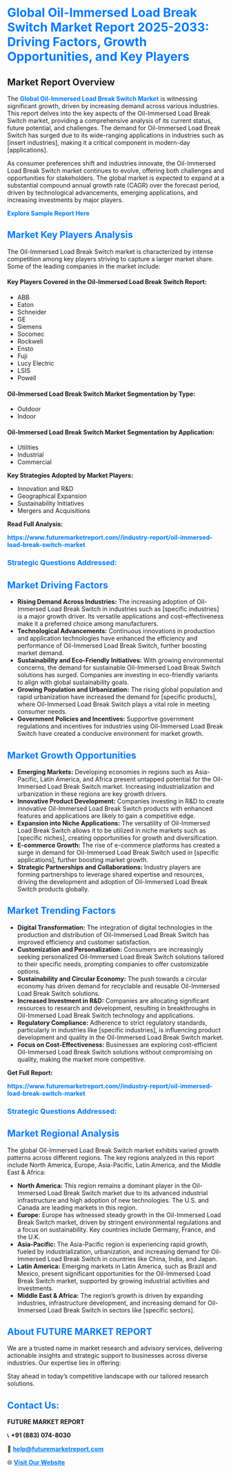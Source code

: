 <h1 style="color: #007BFF;">Global Oil-Immersed Load Break Switch Market Report 2025-2033: Driving Factors, Growth Opportunities, and Key Players</h1>

<section id="overview">
<h2>Market Report Overview</h2>
<p>The <a href="https://www.futuremarketreport.com//industry-report/oil-immersed-load-break-switch-market" style="color: #007BFF; text-decoration: none;"><strong>Global Oil-Immersed Load Break Switch Market</strong></a> is witnessing significant growth, driven by increasing demand across various industries. This report delves into the key aspects of the Oil-Immersed Load Break Switch market, providing a comprehensive analysis of its current status, future potential, and challenges. The demand for Oil-Immersed Load Break Switch has surged due to its wide-ranging applications in industries such as [insert industries], making it a critical component in modern-day [applications].</p>
<p>As consumer preferences shift and industries innovate, the Oil-Immersed Load Break Switch market continues to evolve, offering both challenges and opportunities for stakeholders. The global market is expected to expand at a substantial compound annual growth rate (CAGR) over the forecast period, driven by technological advancements, emerging applications, and increasing investments by major players.</p>
</section>

<section id="overview">
<p><a href="https://www.futuremarketreport.com//request-sample/reportId=54006" style="color: #007BFF; text-decoration: none;"><strong>Explore Sample Report Here</strong></a></p>
</section>

<section id="key-players">
<h2 style="color: #007BFF;">Market Key Players Analysis</h2>
<p>The Oil-Immersed Load Break Switch market is characterized by intense competition among key players striving to capture a larger market share. Some of the leading companies in the market include:</p>
<h4>Key Players Covered in the Oil-Immersed Load Break Switch Report:</h4>
<ul><li>ABB</li><li>Eaton</li><li>Schneider</li><li>GE</li><li>Siemens</li><li>Socomec</li><li>Rockwell</li><li>Ensto</li><li>Fuji</li><li>Lucy Electric</li><li>LSIS</li><li>Powell</li></ul>
<h4>Oil-Immersed Load Break Switch Market Segmentation by Type:</h4>
<ul><li>Outdoor</li><li>Indoor</li></ul>

<h4>Oil-Immersed Load Break Switch Market Segmentation by Application:</h4>
<ul><li>Utilities</li><li>Industrial</li><li>Commercial</li></ul>
<p><strong>Key Strategies Adopted by Market Players:</strong></p>
<ul>
<li>Innovation and R&D</li>
<li>Geographical Expansion</li>
<li>Sustainability Initiatives</li>
<li>Mergers and Acquisitions</li>
</ul>
</section>

<section>
<p><strong>Read Full Analysis: </strong></p><a href="https://www.futuremarketreport.com//industry-report/oil-immersed-load-break-switch-market" style="color: #007BFF; text-decoration: none;"><strong>https://www.futuremarketreport.com//industry-report/oil-immersed-load-break-switch-market</strong></a>
<h3 style="color: #007BFF;">Strategic Questions Addressed:</h3>
</section>

<section id="driving-factors">
<h2 style="color: #007BFF;">Market Driving Factors</h2>
<ul>
<li><strong>Rising Demand Across Industries:</strong> The increasing adoption of Oil-Immersed Load Break Switch in industries such as [specific industries] is a major growth driver. Its versatile applications and cost-effectiveness make it a preferred choice among manufacturers.</li>
<li><strong>Technological Advancements:</strong> Continuous innovations in production and application technologies have enhanced the efficiency and performance of Oil-Immersed Load Break Switch, further boosting market demand.</li>
<li><strong>Sustainability and Eco-Friendly Initiatives:</strong> With growing environmental concerns, the demand for sustainable Oil-Immersed Load Break Switch solutions has surged. Companies are investing in eco-friendly variants to align with global sustainability goals.</li>
<li><strong>Growing Population and Urbanization:</strong> The rising global population and rapid urbanization have increased the demand for [specific products], where Oil-Immersed Load Break Switch plays a vital role in meeting consumer needs.</li>
<li><strong>Government Policies and Incentives:</strong> Supportive government regulations and incentives for industries using Oil-Immersed Load Break Switch have created a conducive environment for market growth.</li>
</ul>
</section>

<section id="growth-opportunities">
<h2 style="color: #007BFF;">Market Growth Opportunities</h2>
<ul>
<li><strong>Emerging Markets:</strong> Developing economies in regions such as Asia-Pacific, Latin America, and Africa present untapped potential for the Oil-Immersed Load Break Switch market. Increasing industrialization and urbanization in these regions are key growth drivers.</li>
<li><strong>Innovative Product Development:</strong> Companies investing in R&D to create innovative Oil-Immersed Load Break Switch products with enhanced features and applications are likely to gain a competitive edge.</li>
<li><strong>Expansion into Niche Applications:</strong> The versatility of Oil-Immersed Load Break Switch allows it to be utilized in niche markets such as [specific niches], creating opportunities for growth and diversification.</li>
<li><strong>E-commerce Growth:</strong> The rise of e-commerce platforms has created a surge in demand for Oil-Immersed Load Break Switch used in [specific applications], further boosting market growth.</li>
<li><strong>Strategic Partnerships and Collaborations:</strong> Industry players are forming partnerships to leverage shared expertise and resources, driving the development and adoption of Oil-Immersed Load Break Switch products globally.</li>
</ul>
</section>

<section id="trending-factors">
<h2 style="color: #007BFF;">Market Trending Factors</h2>
<ul>
<li><strong>Digital Transformation:</strong> The integration of digital technologies in the production and distribution of Oil-Immersed Load Break Switch has improved efficiency and customer satisfaction.</li>
<li><strong>Customization and Personalization:</strong> Consumers are increasingly seeking personalized Oil-Immersed Load Break Switch solutions tailored to their specific needs, prompting companies to offer customizable options.</li>
<li><strong>Sustainability and Circular Economy:</strong> The push towards a circular economy has driven demand for recyclable and reusable Oil-Immersed Load Break Switch solutions.</li>
<li><strong>Increased Investment in R&D:</strong> Companies are allocating significant resources to research and development, resulting in breakthroughs in Oil-Immersed Load Break Switch technology and applications.</li>
<li><strong>Regulatory Compliance:</strong> Adherence to strict regulatory standards, particularly in industries like [specific industries], is influencing product development and quality in the Oil-Immersed Load Break Switch market.</li>
<li><strong>Focus on Cost-Effectiveness:</strong> Businesses are exploring cost-efficient Oil-Immersed Load Break Switch solutions without compromising on quality, making the market more competitive.</li>
</ul>
</section>

<section>
<p><strong>Get Full Report: </strong></p><a href="https://www.futuremarketreport.com//industry-report/oil-immersed-load-break-switch-market" style="color: #007BFF; text-decoration: none;"><strong>https://www.futuremarketreport.com//industry-report/oil-immersed-load-break-switch-market</strong></a>
<h3 style="color: #007BFF;">Strategic Questions Addressed:</h3>
</section>


<section id="regional-analysis">
<h2 style="color: #007BFF;">Market Regional Analysis</h2>
<p>The global Oil-Immersed Load Break Switch market exhibits varied growth patterns across different regions. The key regions analyzed in this report include North America, Europe, Asia-Pacific, Latin America, and the Middle East & Africa:</p>
<ul>
<li><strong>North America:</strong> This region remains a dominant player in the Oil-Immersed Load Break Switch market due to its advanced industrial infrastructure and high adoption of new technologies. The U.S. and Canada are leading markets in this region.</li>
<li><strong>Europe:</strong> Europe has witnessed steady growth in the Oil-Immersed Load Break Switch market, driven by stringent environmental regulations and a focus on sustainability. Key countries include Germany, France, and the U.K.</li>
<li><strong>Asia-Pacific:</strong> The Asia-Pacific region is experiencing rapid growth, fueled by industrialization, urbanization, and increasing demand for Oil-Immersed Load Break Switch in countries like China, India, and Japan.</li>
<li><strong>Latin America:</strong> Emerging markets in Latin America, such as Brazil and Mexico, present significant opportunities for the Oil-Immersed Load Break Switch market, supported by growing industrial activities and investments.</li>
<li><strong>Middle East & Africa:</strong> The region’s growth is driven by expanding industries, infrastructure development, and increasing demand for Oil-Immersed Load Break Switch in sectors like [specific sectors].</li>
</ul>
</section>

<footer>
<h2 style="color: #007BFF;">About FUTURE MARKET REPORT</h2>
<p>We are a trusted name in market research and advisory services, delivering actionable insights and strategic support to businesses across diverse industries. Our expertise lies in offering:</p>

<p>Stay ahead in today’s competitive landscape with our tailored research solutions.</p>

<h2 style="color: #007BFF;">Contact Us:</h2>
<p><strong>FUTURE MARKET REPORT</strong></p>
<p>📞 <strong>+91 (883) 074-8030</strong></p>
<p>📧 <strong><a href="mailto:help@futuremarketreport.com" style="color: #007BFF;">help@futuremarketreport.com</a></strong></p>
<p>🌐 <strong><a href="https://www.futuremarketreport.com/" style="color: #007BFF;">Visit Our Website</a></strong></p>
</footer>